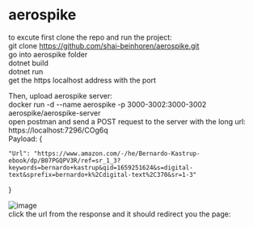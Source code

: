 # aerospike
to excute first clone the repo and run the project: <br />
git clone https://github.com/shai-beinhoren/aerospike.git <br />
go into aerospike folder <br />
dotnet build <br />
dotnet run <br />
get the https localhost address with the port <br />


Then, upload aerospike server: <br />
docker run -d --name aerospike -p 3000-3002:3000-3002 aerospike/aerospike-server <br />
open postman and send a POST request to the server with the long url: <br />
https://localhost:7296/COg6q <br />
Payload:
{

    "Url": "https://www.amazon.com/-/he/Bernardo-Kastrup-ebook/dp/B07PGQPV3R/ref=sr_1_3?keywords=bernardo+kastrup&qid=1659251624&s=digital-   text&sprefix=bernardo+k%2Cdigital-text%2C370&sr=1-3"
}

![image](https://user-images.githubusercontent.com/5191999/182014723-5ff24873-eafa-412c-b6ca-3faf7b16e8c2.png) <br />
click the url from the response and it should redirect you the page: <br />
